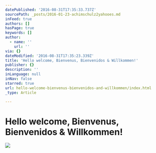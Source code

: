 ```yaml
---
datePublished: '2016-08-31T17:35:33.737Z'
sourcePath: _posts/2016-01-23-achimschulz2yahooes.md
inFeed: true
authors: []
hasPage: true
keywords: []
author:
  - name: ''
    url: ''
via: {}
dateModified: '2016-08-31T17:35:23.339Z'
title: 'Hello welcome, Bienvenus, Bienvenidos & Willkommen!'
publisher: {}
description: ''
inLanguage: null
inNav: false
starred: true
url: hello-welcome-bienvenus-bienvenidos-and-willkommen/index.html
_type: Article

---
```

# Hello welcome, Bienvenus, Bienvenidos & Willkommen!
![](https://the-grid-user-content.s3-us-west-2.amazonaws.com/9db8b583-0347-4273-a953-bf959ce92537.jpg)